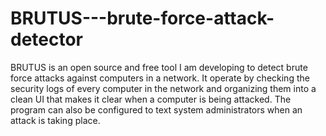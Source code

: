 # BRUTUS---brute-force-attack-detector
BRUTUS is an open source and free tool I am developing to detect brute force attacks against computers in a network. It operate by checking the security logs of every computer in the network and organizing them into a clean UI that makes it clear when a computer is being attacked. The program can also be configured to text system administrators when an attack is taking place.
